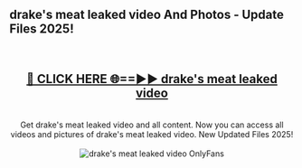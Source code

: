 <h2>drake's meat leaked video And Photos - Update Files 2025!</h2>
<br>
<div align="center">
<h2><a href="https://betterlinks.top/A2PfLJ" rel="nofollow">🔴 CLICK HERE 🌐==►► drake's meat leaked video</a></h2>
<br>
Get drake's meat leaked video and all content. Now you can access all videos and pictures of drake's meat leaked video. New Updated Files 2025!
<br>
<br>
<a href="https://betterlinks.top/A2PfLJ" rel="nofollow" data-target="animated-image.originalLink"><img src="https://i.imgur.com/dJHk4Zq.gif" alt="drake's meat leaked video OnlyFans" style="max-width: 100%; display: inline-block;" data-target="animated-image.originalImage"></a>
</div>
<br>